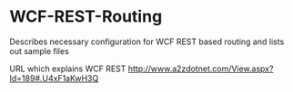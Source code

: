 WCF-REST-Routing
================

Describes necessary configuration for WCF REST based routing and lists out sample files

URL which explains WCF REST
http://www.a2zdotnet.com/View.aspx?Id=189#.U4xF1aKwH3Q
